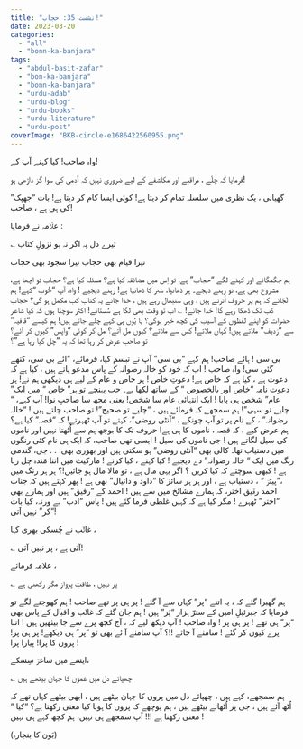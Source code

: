 ```yaml
---
title: "نشست 35: حجاب!"
date: 2023-03-20
categories: 
  - "all"
  - "bonn-ka-banjara"
tags: 
  - "abdul-basit-zafar"
  - "bon-ka-banjara"
  - "bonn-ka-banjara"
  - "urdu-adab"
  - "urdu-blog"
  - "urdu-books"
  - "urdu-literature"
  - "urdu-post"
coverImage: "BKB-circle-e1686422560955.png"
---
```


واہ صاحب! کیا کہنے آپ کے!

فرمایا کہ چِلّے ، مراقبے اور مکاشفے کے لیے ضروری نہیں کہ آدمی کی سوا گز داڑھی ہو!

گھیانی ، یک نظری میں سلسلہ تمام کر دیتا ہے! کوئی ایسا کام کر دیتا ہے! بات “جھپک” کی ہی ہے ، صاحب!

علّاؔمہ نے فرمایا :

؎ تیرے دل پہ اگر نہ ہو نزولِ کتاب

تیرا قیام بھی حجاب تیرا سجود بھی حجاب

ہم جگمگائے اور کہنے لگے “حجاب” ہے، تو اِس میں مضائقہ کیا ہے؟ مسئلہ کیا ہے؟ حجاب تو اچھا ہے، مشروع بھی ہے، تو رہنے دیجے۔ ہر ڈھانپا، سَتر کا ڈھانپا ہے! رہنے دیجیے ! واہ، آپ “خُوب “کہے! ہم لَجّائے کہ ہم پر حروف اُترتے ہیں ، وہی سنبھال رہے ہیں ، خدا جانے یہ کتاب کب مکمل ہو گی؟ حجاب کب تک ڈھکا رہے گا! خدا جانے! ؎ اب تو وقت بھی لگا ہے سُستانے! اکثر سوچتا ہوں کہ کیا شاعر حضرات کو اپنے لفظوں کے آسیب کی کچھ خبر ہوگی؟ یا یُوں ہی کہے چلے جاتے ہیں! ہم کیسے “قافیہ” سے “رَدیف” ملاتے ہیں! کہاں ملاتے! کس سے ملاتے؟ کیوں مل آتے؟ مل کر کوئی “واپس” کیوں کر آئے؟ تو صاحب عرض کر رہا تھا کہ یہ “چل کیا رہا ہے”؟

بی سی ! ہائے صاحب! ہم کہے “بی سی” آپ نے تبسم کیا، فرمائے، “ائے بی سی، کتھے گئی سی! واہ صاحب ! اب کہ خود کو خالہ رضوانہ کے پاس مدعو پاتے ہیں ، کیا ہے کہ دعوت ہے ، کیا ہے کہ خاص ہے! دعوتِ خاص ! ہر خاص و عام کے لیے ہی دیکھی ہم نے! ہر دعوت نامہ “خاص اور بالخصوص “ کے ساتھ لکھا ہے۔ جب پہنچے تو ہر” خاص “ میں ایک” عام” شخص ہی پایا ! ایک انتہائی عام سا شخص! یعنی مجھ سا صاحبِ نوا! آپ کہے، “ چلیے تو سہی”! ہم سمجھے کہ فرمائے ہیں ، “چلیے تو صحیح”! تو صاحب چلتے ہیں ! “خالہ رضوانہ” ، کے نام پر تو آپ چونکے ، “آنٹی روضی”، کہتے تو آپ ٹھہرتے! کہ “قصہ” کیا ہے؟ ہم عرض کیے ، کہ قصہ ، ناموں کا ہی ہے! حروف تک کا بوجھ ہم سے اُٹھتا نہیں اور ناموں کی سیل لگاتے ہیں ! جی ناموں کی سیل ! ایسی تھی صاحب، کہ ایک ہی نام کئی رنگوں میں دستیاب تھا۔ کالی بھی “آنٹی روضی” ہو سکتی ہیں اور بھوری بھی. . . جی، گندمی رنگ میں ایک “ خالہ رضوانہ” دے دیجیے ! کیا کہتے ، کیا کرتے ! مارکیٹ میں اتنا مَندہ چل رہا ہے ! کبھی سوچتے کہ کیا کریں ؟ اگر یہی مال ہے ، تو مالا مال ہو جائیں!؟ ہر ہر رنگ میں ،”پیٹرؔ “ ، دستیاب ہے ، اور ہر ہر سائز کا “داود و دانیال” بھی ہے ! پھر کہتے ہیں کہ جناب احمد رفؔیق اختر، کہ ہمارے مشائخ میں سے ہیں ! احمد کے “رفیق” ہیں اور ہمارے بھی “اختر” ٹھہرے ! مگر کیا ہے کہ کہیں غلطی فرما گئے ہیں ! پاسِ “ادب” ہے ورنہ، کیا بات “کر” نہیں آتی!

غالؔب نے چُسکی بھری کہا ،

؎ آتی ہے ، پر نہیں آتی!

علامہ فرمائے ،

؎ پر نہیں ، طاقتِ پرواز مگر رکھتی ہے

ہم گھبرا گئے کہ ، یہ اتنے “پر” کہاں سے آ گئے ! پر ہی پر تھے صاحب ! ہم کھوجنے لگے تو فرمایا کہ جبرئیلِ امیں کے سترّ ہزار “پَر” ہیں ! ہم جان گئے کہ غالؔب و اقباؔل کے پاس بھی “پر” ہی تھے ! پر ہی پر ! واہ صاحب ! آپ دیکھ لیے کہ ، آج کچھ پرے سے جا بیٹھیں ہیں ! اتنا پرے کیوں کر گئے ! سامنے آ جاتے !!؟ آپ سامنے آ ئے بھی تو “پر” ہی دیکھے! پر ہی پر! پروں کا پرا! پیارا پرا !

ایسے میں ساغرؔ سِسکے،

؎ چھپائے دل میں غموں کا جہان بیٹھے ہیں

ہم سمجھے، کہے ہیں ، چھپائے دل میں پروں کا جہان بیٹھے ہیں ، ابھی بیٹھے کہاں تھے کہ اُٹھ آئے ہیں ، جی پر اُٹھائے بیٹھے ہیں ، ہم پوچھے کہ پروں کا ہونا کیا معنی رکھتا ہے؟ “کیا “ معنی رکھتا ہے !!! آپ سمجھے ہی نہیں، ہم کچھ کہے ہی نہیں !

(بَون کا بنجارہ)
